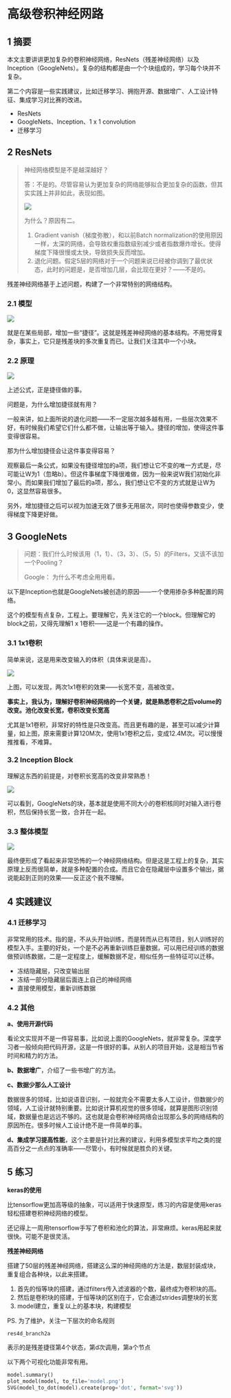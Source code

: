 # 高级卷积神经网路

## 1  摘要
本文主要讲讲更加复杂的卷积神经网络，ResNets（残差神经网络）以及Inception（GoogleNets）。复杂的结构都是由一个个块组成的，学习每个块并不复杂。

第二个内容是一些实践建议，比如迁移学习、拥抱开源、数据增广、人工设计特征、集成学习对比赛的改进。

- ResNets
- GoogleNets、Inception、1 x 1 convolution
- 迁移学习

## 2  ResNets
> 神经网络模型是不是越深越好？
>
> 答：不是的。尽管容易认为更加复杂的网络能够拟合更加复杂的函数，但其实实践上并非如此，表现如图。
>
> <img src = 'images/2019-07-28_101358-1564445378856.jpg'/>
>
> 为什么？原因有二。
>
> 1. Gradient  vanish（梯度弥散），和以前Batch normalization的使用原因一样，太深的网络，会导致权重指数级别减少或者指数爆炸增长。使得梯度下降很慢或太快，导致损失反而增加。
> 2. 退化问题。假定5层的网络对于一个问题来说已经被你调到了最优状态，此时的问题是，是否增加几层，会比现在更好？——不是的。

残差神经网络基于上述问题，构建了一个非常特别的网络结构。

### 2.1  模型
<img src = 'images/2019-07-28_141313-1564413417756.jpg'/>

就是在某些局部，增加一些“捷径”。这就是残差神经网络的基本结构。不用觉得复杂，事实上，它只是残差块的多次重复而已。让我们关注其中一个小块。

### 2.2  原理
<img src = 'images/2019-07-28_144423-1564413505161.jpg'/>

上述公式，正是捷径做的事。

问题是，为什么增加捷径就有用？

一般来讲，如上面所说的退化问题——不一定层次越多越有用，一些层次效果不好，有时候我们希望它们什么都不做，让输出等于输入。捷径的增加，使得这件事变得很容易。

那为什么增加捷径会让这件事变得容易？

观察最后一条公式，如果没有捷径增加的a项，我们想让它不变的唯一方式是，尽可能让W为1（忽略b）。但这件事梯度下降很难做，因为一般来说W我们初始化非常小。而如果我们增加了最后的a项，那么，我们想让它不变的方式就是让W为0，这显然容易很多。

另外，增加捷径之后可以视为加速无效了很多无用层次，同时也使得参数变少，使得梯度下降更好做。

## 3  GoogleNets
> 问题：我们什么时候该用（1，1）、（3，3）、（5，5）的Filters，又该不该加一个Pooling？
>
> Google： 为什么不考虑全用用看。

以下是Inception也就是GoogleNets被创造的原因——一个使用掺杂多种配置的网络。

这个的模型有点复杂，工程上。要理解它，先关注它的一个block。但理解它的block之前，又得先理解1 x 1卷积——这是一个有趣的操作。

### 3.1  1x1卷积
简单来说，这是用来改变输入的体积（具体来说是高）。

<img src = 'images/2019-07-28_160004-1564414413685.jpg'/>

上图，可以发现，两次1x1卷积的效果——长宽不变，高被改变。

**事实上，我认为，理解好卷积神经网络的一个关键，就是熟悉卷积之后volume的改变。池化改变长宽，卷积改变长宽高**

尤其是1x1卷积，非常好的特性是只改变高。而且更有趣的是，甚至可以减少计算量，如上图，原来需要计算120M次，使用1x1卷积之后，变成12.4M次。可以慢慢推推看，不难算。

### 3.2  Inception Block
理解这东西的前提是，对卷积长宽高的改变非常熟悉！

<img src = 'images/2019-07-28_160150-1564414697688.jpg'/>

可以看到，GoogleNets的块，基本就是使用不同大小的卷积核同时对输入进行卷积，然后保持长宽一致，合并在一起。

### 3.3  整体模型
<img src = 'images/2019-07-28_161540-1564414802196.jpg'/>

最终便形成了看起来非常恐怖的一个神经网络结构。但是这是工程上的复杂，其实原理上反而很简单，就是多种配置的合成。而且它会在隐藏层中设置多个输出，据说能起到正则的效果——反正这个我不理解。

## 4  实践建议
### 4.1  迁移学习
非常常用的技术。指的是，不从头开始训练，而是转而从已有项目，别人训练好的模型入手。主要的好处，一个是不必再重新训练巨量数据，可以用已经训练的数据做预训练数据，二是一定程度上，缓解数据不足，相似任务一些特征可以迁移。

- 冻结隐藏层，只改变输出层
- 冻结一部分隐藏层后面连上自己的神经网络
- 直接使用模型，重新训练数据

### 4.2  其他
**a、使用开源代码**

看论文实现并不是一件容易事，比如说上面的GoogleNets，就非常复杂。深度学习者一般倾向把代码开源，这是一件很好的事。从别人的项目开始，这是相当节省时间和精力的方法。

**b、数据增广**，介绍了一些书增广的方法。

**c、数据少那么人工设计**

数据很多的领域，比如说语音识别，一般就完全不需要太多人工设计，但数据少的领域，人工设计就特别重要。比如说计算机视觉的很多领域，就算是图形识别领域，数据量也是远远不够的。这也就是会卷积神经网络会出现那么多的网络结构的原因所在。很多时候人工设计绝不是一件简单的事。

**d、集成学习提高性能**，这个主要是针对比赛的建议，利用多模型求平均之类的提高百分之一点点的准确率——尽管小，有时候就是胜负的关键。

## 5  练习
**keras的使用**

比tensorflow更加高等级的抽象，可以适用于快速原型，练习的内容是使用keras轻松搭建卷积神经网络的模型。

还记得上一周用tensorflow手写了卷积和池化的算法，非常麻烦。keras用起来就很快。可能不是很灵活。

**残差神经网络**

搭建了50层的残差神经网络，搭建这么深的神经网络的方法是，数层封装成块，重复组合各种块，以此来搭建。

1. 首先的恒等块的搭建，通过filters传入滤波器的个数，最终成为卷积块的高。
2. 然后是卷积块的搭建，于恒等块的区别在于，它会通过strides调整块的长宽
3. model建立，重复以上的基本块，构建模型

PS. 为了维护，关注一下层次的命名规则

`res4d_branch2a`

表示的是残差捷径第4个状态，第d次调用，第a个节点

以下两个可视化功能非常有用。

````python
model.summary()
plot_model(model, to_file='model.png')
SVG(model_to_dot(model).create(prog='dot', format='svg'))
````

